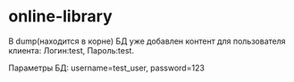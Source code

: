 # online-library
<p>В dump(находится в корне) БД уже добавлен контент для пользователя клиента: Логин:test, Пароль:test.</p>
<p>Параметры БД: username=test_user, password=123</p>
